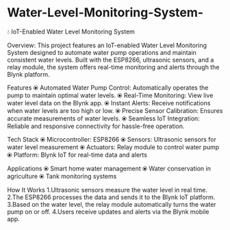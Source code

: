 # Water-Level-Monitoring-System-
💧 IoT-Enabled Water Level Monitoring System

Overview:
This project features an IoT-enabled Water Level Monitoring System designed to automate water pump operations and maintain consistent water levels. Built with the ESP8266, ultrasonic sensors, and a relay module, the system offers real-time monitoring and alerts through the Blynk platform.

Features
⦿ Automated Water Pump Control: Automatically operates the pump to maintain optimal water levels.
⦿ Real-Time Monitoring: View live water level data on the Blynk app.
⦿ Instant Alerts: Receive notifications when water levels are too high or low.
⦿ Precise Sensor Calibration: Ensures accurate measurements of water levels.
⦿ Seamless IoT Integration: Reliable and responsive connectivity for hassle-free operation.

Tech Stack
⦿ Microcontroller: ESP8266
⦿ Sensors: Ultrasonic sensors for water level measurement
⦿ Actuators: Relay module to control water pump
⦿ Platform: Blynk IoT for real-time data and alerts

Applications
⦿ Smart home water management
⦿ Water conservation in agriculture
⦿ Tank monitoring systems

How It Works
1.Ultrasonic sensors measure the water level in real time.
2.The ESP8266 processes the data and sends it to the Blynk IoT platform.
3.Based on the water level, the relay module automatically turns the water pump on or off.
4.Users receive updates and alerts via the Blynk mobile app.
